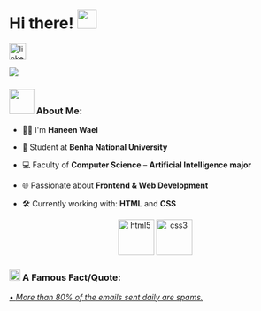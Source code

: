 # Hi there! <img src="https://github.com/TheDudeThatCode/TheDudeThatCode/blob/master/Assets/Hi.gif" width="35" />

<p align="center">

<a href="https://www.linkedin.com/in/hanen-wael-b576b8376?utm_source=share&utm_campaign=share_via&utm_content=profile&utm_medium=android_app" target="blank"><img align="center" src="https://cdn.jsdelivr.net/npm/simple-icons@3.0.1/icons/linkedin.svg" alt="linkedin" height="30" width="30" /></a>&nbsp;

</p>

![](https://camo.githubusercontent.com/992babdffd8c74a1502de375fbdf7e4d54773242/68747470733a2f2f6d656469612e67697068792e636f6d2f6d656469612f53576f536b4e36447854737a71494b4571762f67697068792e676966)

### <img src="https://github.com/TheDudeThatCode/TheDudeThatCode/blob/master/Assets/Developer.gif" width="45" /> About Me:
- 👩‍🎓 I'm **Haneen Wael**
- 🏫 Student at **Benha National University**
- 💻 Faculty of **Computer Science** – **Artificial Intelligence major**
- 🌐 Passionate about **Frontend & Web Development**
- 🛠️ Currently working with: **HTML** and **CSS**

  <p align="center">
      <img src="https://www.vectorlogo.zone/logos/w3_html5/w3_html5-icon.svg" alt="html5" width="65" height="65"/> 
      <img src="https://www.vectorlogo.zone/logos/w3_css/w3_css-icon.svg" alt="css3" width="65" height="65"/>
</p>



### <img alt="GIF" src="https://github.com/TheDudeThatCode/TheDudeThatCode/blob/master/Assets/hmm.gif" width="20" /> A Famous Fact/Quote:
<a href="https://github.com/marketplace/actions/quote-readme">
<!--STARTS_HERE_QUOTE_README-->
• <i>More than 80% of the emails sent daily are spams.</i>
<!--ENDS_HERE_QUOTE_README-->
</a>
